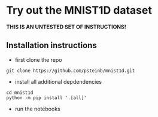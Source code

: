 # Try out the MNIST1D dataset

**THIS IS AN UNTESTED SET OF INSTRUCTIONS!**

## Installation instructions

- first clone the repo
``` shell
git clone https://github.com/psteinb/mnist1d.git
```
- install all additional depdendencies
``` shell
cd mnist1d
python -m pip install '.[all]'
```
- run the notebooks
